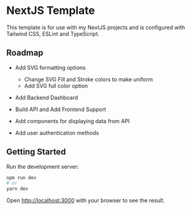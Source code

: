 # NextJS Template

This template is for use with my NextJS projects and is configured with Tailwind CSS, ESLint and TypeScript.

## Roadmap

- Add SVG formatting options

  - Change SVG Fill and Stroke colors to make uniform
  - Add SVG full color option

- Add Backend Dashboard

- Build API and Add Frontend Support

- Add components for displaying data from API

- Add user authentication methods

## Getting Started

Run the development server:

```bash
npm run dev
# or
yarn dev
```

Open [http://localhost:3000](http://localhost:3000) with your browser to see the result.
